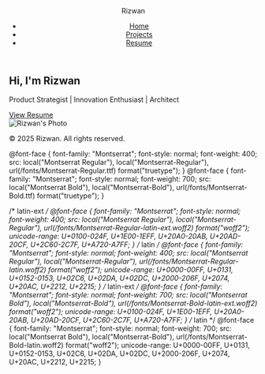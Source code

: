 <!DOCTYPE html>
<html lang="en">
<head>
  <meta charset="UTF-8" />
  <meta name="viewport" content="width=device-width, initial-scale=1.0" />
  <title>Rizwan | Product & Strategy</title>
  <link rel="stylesheet" href="style.css" />
</head>
<body>
  <header>
    <div class="navbar">
      <div class="logo">Rizwan</div>
      <nav>
        <ul>
          <li><a href="index.html">Home</a></li>
          <li><a href="projects.html">Projects</a></li>
          <li><a href="resume.html">Resume</a></li>
        </ul>
      </nav>
    </div>
  </header>

  <main>
    <section class="hero">
      <div class="hero-content">
        <h1>Hi, I'm Rizwan</h1>
        <p>Product Strategist | Innovation Enthusiast | Architect</p>
        <a href="resume.html" class="button">View Resume</a>
      </div>
      <div class="hero-image">
        <img src="images/your-photo.jpg" alt="Rizwan's Photo" />
      </div>
    </section>
  </main>

  <footer>
    <p>&copy; 2025 Rizwan. All rights reserved.</p>
  </footer>
</body>
</html>
@font-face {
  font-family: "Montserrat";
  font-style: normal;
  font-weight: 400;
  src: local("Montserrat Regular"), local("Montserrat-Regular"),
    url(/fonts/Montserrat-Regular.ttf) format("truetype");
}
@font-face {
  font-family: "Montserrat";
  font-style: normal;
  font-weight: 700;
  src: local("Montserrat Bold"), local("Montserrat-Bold"),
    url(/fonts/Montserrat-Bold.ttf) format("truetype");
}

/* latin-ext */
@font-face {
  font-family: "Montserrat";
  font-style: normal;
  font-weight: 400;
  src: local("Montserrat Regular"), local("Montserrat-Regular"),
    url(/fonts/Montserrat-Regular-latin-ext.woff2) format("woff2");
  unicode-range: U+0100-024F, U+1E00-1EFF, U+20A0-20AB, U+20AD-20CF, U+2C60-2C7F,
    U+A720-A7FF;
}
/* latin */
@font-face {
  font-family: "Montserrat";
  font-style: normal;
  font-weight: 400;
  src: local("Montserrat Regular"), local("Montserrat-Regular"),
    url(/fonts/Montserrat-Regular-latin.woff2) format("woff2");
  unicode-range: U+0000-00FF, U+0131, U+0152-0153, U+02C6, U+02DA, U+02DC,
    U+2000-206F, U+2074, U+20AC, U+2212, U+2215;
}
/* latin-ext */
@font-face {
  font-family: "Montserrat";
  font-style: normal;
  font-weight: 700;
  src: local("Montserrat Bold"), local("Montserrat-Bold"),
    url(/fonts/Montserrat-Bold-latin-ext.woff2) format("woff2");
  unicode-range: U+0100-024F, U+1E00-1EFF, U+20A0-20AB, U+20AD-20CF, U+2C60-2C7F,
    U+A720-A7FF;
}
/* latin */
@font-face {
  font-family: "Montserrat";
  font-style: normal;
  font-weight: 700;
  src: local("Montserrat Bold"), local("Montserrat-Bold"),
    url(/fonts/Montserrat-Bold-latin.woff2) format("woff2");
  unicode-range: U+0000-00FF, U+0131, U+0152-0153, U+02C6, U+02DA, U+02DC,
    U+2000-206F, U+2074, U+20AC, U+2212, U+2215;
}
